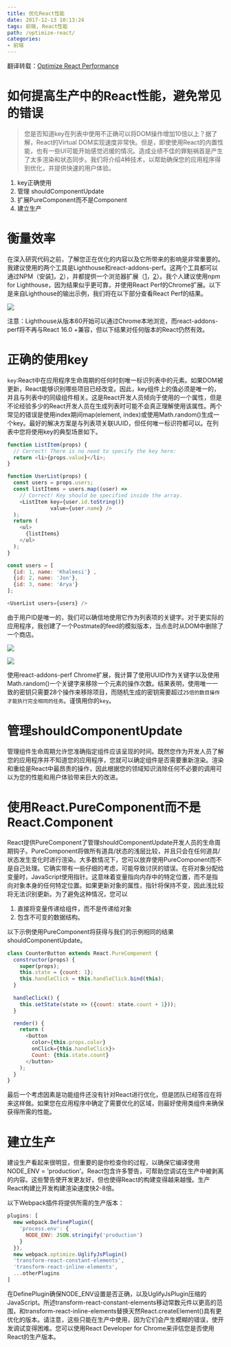 ```yaml
---
title: 优化React性能
date: 2017-12-13 10:13:24
tags: 前端, React性能
path: /optimize-react/
categories:
- 前端
---
```


翻译转载：[Optimize React Performance](https://levelup.gitconnected.com/optimize-react-performance-c1a491ed9c36?ref=reddit&amp;utm_source=reddit&amp;utm_medium=react-12-12-2017)

# 如何提高生产中的React性能，避免常见的错误

>您是否知道key在列表中使用不正确可以将DOM操作增加10倍以上？据了解，React的Virtual DOM实现速度非常快。但是，即使使用React的内置性能，也有一些UI可能开始感觉迟缓的情况。造成业绩不佳的罪魁祸首是产生了太多渲染和状态同步。我们将介绍4种技术，以帮助确保您的应用程序得到优化，并提供快速的用户体验。

1. key正确使用
2. 管理 shouldComponentUpdate
3. 扩展PureComponent而不是Component
4. 建立生产



# 衡量效率

在深入研究代码之前，了解您正在优化的内容以及它所带来的影响是非常重要的。我建议使用的两个工具是Lighthouse和react-addons-perf。这两个工具都可以通过NPM（安装[1](https://www.npmjs.com/package/lighthouse)，[2](https://www.npmjs.com/package/react-addons-perf)），并都提供一个浏览器扩展（[1](https://chrome.google.com/webstore/detail/lighthouse/blipmdconlkpinefehnmjammfjpmpbjk)，[2](https://chrome.google.com/webstore/detail/react-perf/hacmcodfllhbnekmghgdlplbdnahmhmm?hl=en-US)）。我个人建议使用npm for Lighthouse，因为结果似乎更可靠，并使用React Perf的Chrome扩展。以下是来自Lighthouse的输出示例，我们将在以下部分查看React Perf的结果。

![](./1_P0wwSgmIoA48qFnsMbSamg.png)

注意：Lighthouse从版本60开始可以通过Chrome本地浏览，而react-addons-perf将不再与React 16.0 +兼容，但以下结果对任何版本的React仍然有效。

# 正确的使用key

`key`:React中在应用程序生命周期的任何时刻唯一标识列表中的元素。如果DOM被更新，React能够识别哪些项目已经改变。因此，key组件上的值必须是唯一的，并且与列表中的同级组件相关。这是React开发人员倾向于使用的一个属性，但是不论经验多少的React开发人员在生成列表时可能不会真正理解使用该属性。两个常见的错误是使用index期间map(element, index)或使用Math.random()生成一个key。最好的解决方案是与列表项关联UUID，但任何唯一标识符都可以。在列表中您将使用key的典型场景如下。

```js
function ListItem(props) {
  // Correct! There is no need to specify the key here:
  return <li>{props.value}</li>;
}

function UserList(props) {
  const users = props.users;
  const listItems = users.map((user) =>
    // Correct! Key should be specified inside the array.
    <ListItem key={user.id.toString()}
              value={user.name} />
  );
  return (
    <ul>
      {listItems}
    </ul>
  );
}

const users = [ 
  {id: 1, name: 'Khaleesi'} , 
  {id: 2, name: 'Jon'}, 
  {id: 3, name: 'Arya'}
];

<UserList users={users} />
```

由于用户ID是唯一的，我们可以确信地使用它作为列表项的关键字。对于更实际的应用程序，我创建了一个Postmate的feed的模拟版本，当点击时从DOM中删除了一个商店。

![](./1_hJJK3sBRN2g3NbXDPHTF9A.png)

![](./1_K9z91UAqGDb8pbcU1GRcPg.png)

使用react-addons-perf Chrome扩展，我计算了使用UUID作为关键字以及使用Math.random()一个关键字来移除一个元素的操作次数。结果表明，使用唯一一致的密钥只需要28个操作来移除项目，而随机生成的密钥需要超过`25倍的数目操作才能执行完全相同的任务`。谨慎用你的`key`。

# 管理shouldComponentUpdate

管理组件生命周期允许您准确指定组件应该呈现的时间。既然您作为开发人员了解您的应用程序并不知道您的应用程序，您就可以确定组件是否需要重新渲染。渲染和重绘是React中最昂贵的操作，因此根据您的领域知识消除任何不必要的调用可以为您的性能和用户体验带来巨大的改进。

# 使用React.PureComponent而不是React.Component

React提供PureComponent了管理shouldComponentUpdate开发人员的生命周期钩子。PureComponent将做所有道具/状态的浅层比较，并且只会在任何道具/状态发生变化时进行渲染。大多数情况下，您可以放弃使用PureComponent而不是自己处理。它确实带有一些仔细的考虑，可能导致讨厌的错误。在将对象分配给变量时，JavaScript使用指针。这意味着变量指向内存中的特定位置，而不是指向对象本身的任何特定位置。如果更新对象的属性，指针将保持不变，因此浅比较将无法识别更新。为了避免这种情况，您可以

1. 直接将变量传递给组件，而不是传递给对象
2. 包含不可变的数据结构。

以下示例使用PureComponent将获得与我们的示例相同的结果shouldComponentUpdate。

```js
class CounterButton extends React.PureComponent {
  constructor(props) {
    super(props);
    this.state = {count: 1};
    this.handleClick = this.handleClick.bind(this);
  }
  
  handleClick() {
    this.setState(state => ({count: state.count + 1}));
  }

  render() {
    return (
      <button
        color={this.props.color}
        onClick={this.handleClick}>
        Count: {this.state.count}
      </button>
    );
  }
}
```

最后一个考虑因素是功能组件还没有针对React进行优化，但是团队已经答应在将来这样做。如果您在应用程序中确定了需要优化的区域，则最好使用类组件来确保获得所需的性能。

# 建立生产

建设生产看起来很明显，但重要的是你检查你的过程，以确保它编译使用NODE_ENV = 'production'。React包含许多警告，可帮助您调试在生产中被剥离的内容。这些警告使开发更友好，但也使得React的构建变得越来越慢。生产React构建比开发构建渲染速度快2-8倍。

以下Webpack插件将提供所需的生产版本：

```js
plugins: [
  new webpack.DefinePlugin({
    'process.env': {
      NODE_ENV: JSON.stringify('production')
    }
  }),
  new webpack.optimize.UglifyJsPlugin()
  'transform-react-constant-elements',
  'transform-react-inline-elements',
  ...otherPlugins
]
```

在DefinePlugin确保NODE_ENV设置是否正确，以及UglifyJsPlugin压缩的JavaScript。所述transform-react-constant-elements移动常数元件以更高的范围，和transform-react-inline-elements替换天然React.createElement()具有更优化的版本。请注意，这些只能在生产中使用，因为它们会产生模糊的错误，使开发调试变得困难。您可以使用React Developer for Chrome来评估您是否使用React的生产版本。